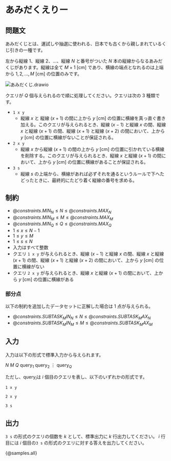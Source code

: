 # あみだくえりー

## 問題文

あみだくじとは、運試しや抽選に使われる、日本でも古くから親しまれているくじ引きの一種です。

左から縦線 $1$、縦線 $2$、$\dots$、縦線 $N$ と番号がついた $N$ 本の縦線からなるあみだくじがあります。縦線は全て $M + 1\ [\mathrm{cm}]$ であり、横線の端点となれるのは上端から $1, 2, \dots, M\ [\mathrm{cm}]$ の位置のみです。

<!-- ![あみだくじ(1)](https://hackmd.io/_uploads/rJeFfkG5ke.svg) -->
![あみだくじ.drawio](https://hackmd.io/_uploads/S1uIw-CqJl.svg)

クエリが $Q$ 個与えられるので順に処理してください。クエリは次の $3$ 種類です。
- `1 x y`
    - 縦線 $x$ と 縦線 $(x + 1)$ の間に上から $y\ [\mathrm{cm}]$ の位置に横線を真っ直ぐ書き加える。このクエリが与えられるとき、縦線 $(x-1)$ と縦線 $x$ の間、縦線 $x$ と縦線 $(x + 1)$ の間、縦線 $(x+1)$ と縦線 $(x + 2)$ の間において、上から $y\ [\mathrm{cm}]$ の位置に横線がないことが保証される。
- `2 x y`
    - 縦線 $x$ から縦線 $(x + 1)$ の間の上から $y\ [\mathrm{cm}]$ の位置に引かれている横線を削除する。このクエリが与えられるとき、縦線 $x$ と縦線 $(x + 1)$ の間において、上から $y\ [\mathrm{cm}]$ の位置に横線があることが保証される。
- `3 s`
    - 縦線 $s$ の上端から、横線があれば必ずそれを通るというルールで下へたどったときに、最終的にたどり着く縦線の番号を求める。


## 制約

<!-- 平方分割 -->
- ${@constraints.MIN_N} \le N \le {@constraints.MAX_N}$
- ${@constraints.MIN_M} \le M \le {@constraints.MAX_M}$
- ${@constraints.MIN_Q} \le Q \le {@constraints.MAX_Q}$
- $1 \leq x \leq N - 1$
- $1 \leq y \leq M$
- $1 \leq s \leq N$
- 入力はすべて整数
- クエリ `1 x y` が与えられるとき、縦線 $(x-1)$ と縦線 $x$ の間、縦線 $x$ と縦線 $(x + 1)$ の間、縦線 $(x+1)$ と縦線 $(x + 2)$ の間において、上から $y\ [\mathrm{cm}]$ の位置に横線がない
- クエリ `2 x y` が与えられるとき、縦線 $x$ と縦線 $(x + 1)$ の間において、上から $y\ [\mathrm{cm}]$ の位置に横線がある

### 部分点
<!-- セグ木 -->
以下の制約を追加したデータセットに正解した場合は $1$ 点が与えられる。
- ${@constraints.SUBTASK_MIN_N} \le N \le {@constraints.SUBTASK_MAX_N}$
- ${@constraints.SUBTASK_MIN_M} \le M \le {@constraints.SUBTASK_MAX_M}$


## 入力

入力は以下の形式で標準入力から与えられます。

<div class="code-math">

$N$ $M$
$Q$
$\mathrm{query}_1$
$\mathrm{query}_2$
$\vdots$
$\mathrm{query}_Q$

</div>

ただし、$\mathrm{query}_i$は $i$ 個目のクエリを表し、以下のいずれかの形式です。
```txt
1 x y
```
```txt
2 x y
```
```txt
3 s
```

## 出力
`3 s` の形式のクエリの個数を  $k$ として、標準出力に $k$  行出力してください。  $i$ 行目には  $i$  個目の`3 s` の形式のクエリに対する答えを出力してください。

{@samples.all}
